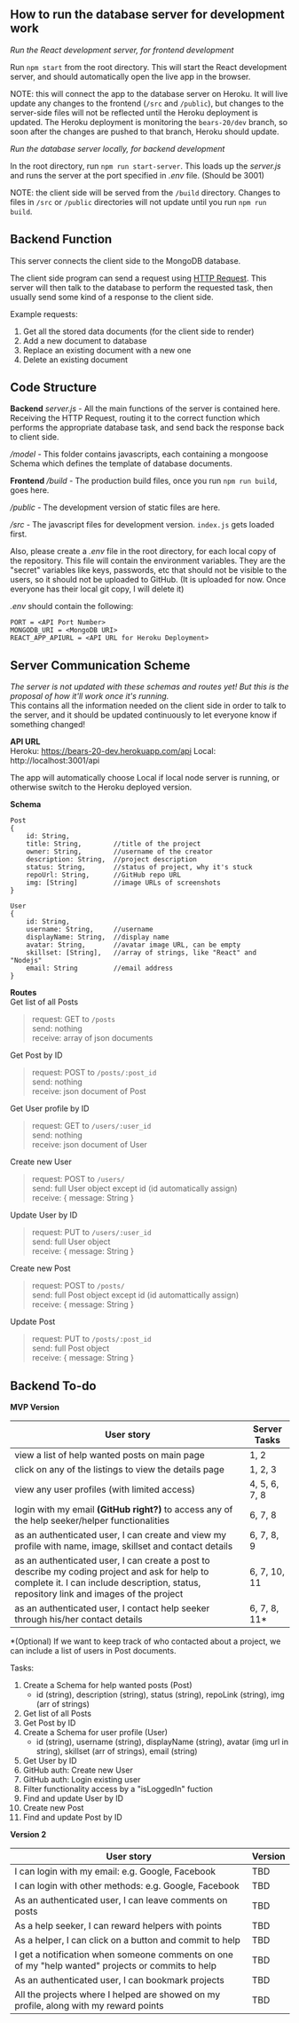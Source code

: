 

## How to run the database server for development work

*Run the React development server, for frontend development*

Run `npm start` from the root directory. This will start the React development server, and should automatically open the live app in the browser. 

NOTE: this will connect the app to the database server on Heroku. It will live update any changes to the frontend (`/src` and `/public`), but changes to the server-side files will not be reflected until the Heroku deployment is updated. The Heroku deployment is monitoring the `bears-20/dev` branch, so soon after the changes are pushed to that branch, Heroku should update.

*Run the database server locally, for backend development*

In the root directory, run `npm run start-server`. This loads up the *server.js* and runs the server at the port specified in *.env* file. (Should be 3001)

NOTE: the client side will be served from the `/build` directory. Changes to files in `/src` or `/public` directories will not update until you run `npm run build`.

## Backend Function

This server connects the client side to the MongoDB database.

The client side program can send a request using [HTTP Request](https://www.w3schools.com/tags/ref_httpmethods.asp). This server will then talk to the database to perform the requested task, then usually send some kind of a response to the client side.

Example requests:

1. Get all the stored data documents (for the client side to render)
2. Add a new document to database
3. Replace an existing document with a new one
4. Delete an existing document

## Code Structure

**Backend**
*server.js* -  All the main functions of the server is contained here. Receiving the HTTP Request, routing it to the correct function which performs the appropriate database task, and send back the response back to client side.

*/model* - This folder contains javascripts, each containing a mongoose Schema which defines the template of database documents. 

**Frontend**
*/build* - The production build files, once you run `npm run build`, goes here. 

*/public* - The development version of static files are here.

*/src* - The javascript files for development version. `index.js` gets loaded first.

Also, please create a *.env* file in the root directory, for each local copy of the repository. This file will contain the environment variables. They are the "secret" variables like keys, passwords, etc that should not be visible to the users, so it should not be uploaded to GitHub. (It is uploaded for now. Once everyone has their local git copy, I will delete it)

*.env* should contain the following:
```
PORT = <API Port Number>
MONGODB_URI = <MongoDB URI>
REACT_APP_APIURL = <API URL for Heroku Deployment>
```

## Server Communication Scheme

*The server is not updated with these schemas and routes yet! But this is the proposal of how it'll work once it's running.*  
This contains all the information needed on the client side in order to talk to the server, and it should be updated continuously to let everyone know if something changed!

**API URL**  
Heroku:  https://bears-20-dev.herokuapp.com/api
Local: http://localhost:3001/api

The app will automatically choose Local if local node server is running, or otherwise switch to the Heroku deployed version.

**Schema**
```
Post
{
    id: String,
    title: String,        //title of the project
    owner: String,        //username of the creator 
    description: String,  //project description
    status: String,       //status of project, why it's stuck
    repoUrl: String,      //GitHub repo URL
    img: [String]         //image URLs of screenshots
}
```

```
User
{
    id: String,
    username: String,     //username
    displayName: String,  //display name
    avatar: String,       //avatar image URL, can be empty
    skillset: [String],   //array of strings, like "React" and "Nodejs"
    email: String         //email address
}
```

**Routes**  
Get list of all Posts
>request: GET to `/posts`  
>send: nothing  
>receive: array of json documents

Get Post by ID
>request: POST to `/posts/:post_id`  
>send: nothing  
>receive: json document of Post

Get User profile by ID
>request: GET to `/users/:user_id`  
>send: nothing  
>receive: json document of User

Create new User
>request: POST to `/users/`  
>send: full User object except id (id automatically assign)  
>receive: { message: String }

Update User by ID
>request: PUT to `/users/:user_id`  
>send: full User object  
>receive: { message: String }

Create new Post
>request: POST to `/posts/`  
>send: full Post object except id (id automattically assign)  
>receive: { message: String }

Update Post
>request: PUT to `/posts/:post_id`  
>send: full Post object  
>receive: { message: String }

## Backend To-do

**MVP Version**

| User story | Server Tasks |
|---|---|
| view a list of help wanted posts on main page | 1, 2  |
| click on any of the listings to view the details page | 1, 2, 3 |
| view any user profiles (with limited access) | 4, 5, 6, 7, 8 |
| login with my email **(GitHub right?)** to access any of the help seeker/helper functionalities | 6, 7, 8 |
| as an authenticated user, I can create and view my profile with name, image, skillset and contact details | 6, 7, 8, 9 |
| as an authenticated user, I can create a post to describe my coding project and ask for help to complete it. I can include description, status, repository link and images of the project | 6, 7, 10, 11 |
| as an authenticated user, I contact help seeker through his/her contact details | 6, 7, 8, 11* |
*(Optional) If we want to keep track of who contacted about a project, we can include a list of users in Post documents. 


Tasks:  

1. Create a Schema for help wanted posts (Post)
    * id (string), description (string), status (string), repoLink (string), img (arr of strings)
2. Get list of all Posts
3. Get Post by ID
4. Create a Schema for user profile (User)
    * id (string), username (string), displayName (string), avatar (img url in string), skillset (arr of strings), email (string)
5. Get User by ID
6. GitHub auth: Create new User
7. GitHub auth: Login existing user
8. Filter functionality access by a "isLoggedIn" fuction
9. Find and update User by ID
10. Create new Post
11. Find and update Post by ID

**Version 2**

| User story | Version |  
|---|---|
| I can login with my email: e.g. Google, Facebook | TBD |
| I can login with other methods: e.g. Google, Facebook | TBD |
| As an authenticated user, I can leave comments on posts | TBD |
| As a help seeker, I can reward helpers with points | TBD |
| As a helper, I can click on a button and commit to help | TBD |
| I get a notification when someone comments on one of my "help wanted" projects or commits to help | TBD |
| As an authenticated user, I can bookmark projects | TBD |
| All the projects where I helped are showed on my profile, along with my reward points | TBD |
